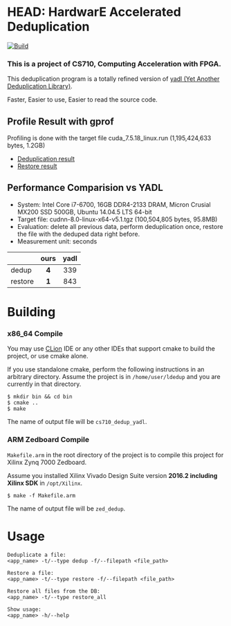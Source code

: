 # HEAD: HardwarE Accelerated Deduplication

[![Build](https://travis-ci.org/insujang/HEAD.svg?branch=master)](https://travis-ci.org/insujang/HEAD)

### This is a project of CS710, Computing Acceleration with FPGA.

This deduplication program is a totally refined version of [yadl (Yet Another Deduplication Library)](https://github.com/YADL/yadl).

Faster, Easier to use, Easier to read the source code.

## Profile Result with gprof
Profiling is done with the target file cuda_7.5.18_linux.run (1,195,424,633 bytes, 1.2GB)
- [Deduplication result](./analysis_dedup.txt)
- [Restore result](./analysis_restore.txt)


## Performance Comparision vs YADL
* System: Intel Core i7-6700, 16GB DDR4-2133 DRAM, Micron Crusial MX200 SSD 500GB, Ubuntu 14.04.5 LTS 64-bit
* Target file: cudnn-8.0-linux-x64-v5.1.tgz (100,504,805 bytes, 95.8MB)
* Evaluation: delete all previous data, perform deduplication once, restore the file with the deduped data right before.
* Measurement unit: seconds

|  | ours | yadl |
|:-------|:----:|:-----:|
| dedup | **4** | 339 |
| restore | **1** | 843 |


# Building

### x86_64 Compile
You may use [CLion](https://www.jetbrains.com/clion/) IDE or any other IDEs that support cmake to build the project, or use cmake alone. 

If you use standalone cmake, perform the following instructions in an arbitrary directory. Assume the project is in `/home/user/ldedup` and you are currently in that directory.

```
$ mkdir bin && cd bin
$ cmake ..
$ make
```
The name of output file will be `cs710_dedup_yadl`.

### ARM Zedboard Compile
`Makefile.arm` in the root directory of the project is to compile this project for Xilinx Zynq 7000 Zedboard.

Assume you installed Xilinx Vivado Design Suite version **2016.2 including Xilinx SDK** in `/opt/Xilinx`.

```
$ make -f Makefile.arm
```
The name of output file will be `zed_dedup`.


# Usage

```
Deduplicate a file:
<app_name> -t/--type dedup -f/--filepath <file_path>

Restore a file:
<app_name> -t/--type restore -f/--filepath <file_path>

Restore all files from the DB:
<app_name> -t/--type restore_all

Show usage:
<app_name> -h/--help
```
